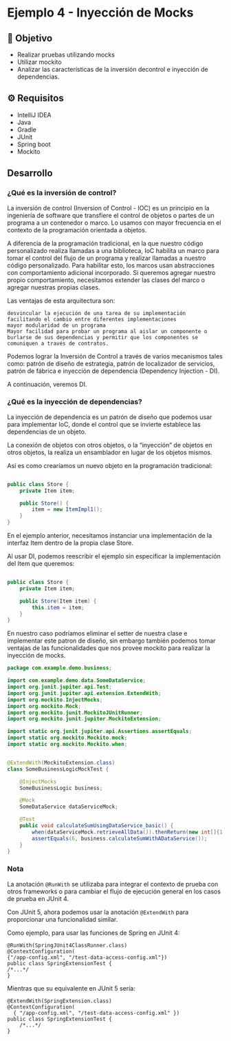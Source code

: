 # Ejemplo 4 - Inyección de Mocks

## :dart: Objetivo

- Realizar pruebas utilizando mocks
- Utilizar mockito
- Analizar las características de la inversión decontrol e inyección de dependencias. 

## ⚙ Requisitos

- IntelliJ IDEA
- Java
- Gradle
- JUnit
- Spring boot
- Mockito

## Desarrollo

### ¿Qué es la inversión de control?

La inversión de control (Inversion of Control - IOC) es un principio en la ingeniería de software que transfiere el
control de objetos o partes de un programa a un contenedor o marco. Lo usamos con mayor frecuencia en el contexto de la
programación orientada a objetos.

A diferencia de la programación tradicional, en la que nuestro código personalizado realiza llamadas a una biblioteca,
IoC habilita un marco para tomar el control del flujo de un programa y realizar llamadas a nuestro código personalizado.
Para habilitar esto, los marcos usan abstracciones con comportamiento adicional incorporado. Si queremos agregar nuestro
propio comportamiento, necesitamos extender las clases del marco o agregar nuestras propias clases.

Las ventajas de esta arquitectura son:

    desvincular la ejecución de una tarea de su implementación
    facilitando el cambio entre diferentes implementaciones
    mayor modularidad de un programa
    Mayor facilidad para probar un programa al aislar un componente o burlarse de sus dependencias y permitir que los componentes se comuniquen a través de contratos.

Podemos lograr la Inversión de Control a través de varios mecanismos tales como: patrón de diseño de estrategia, patrón
de localizador de servicios, patrón de fábrica e inyección de dependencia (Dependency Injection - DI).

A continuación, veremos DI.

### ¿Qué es la inyección de dependencias?

La inyección de dependencia es un patrón de diseño que podemos usar para implementar IoC, donde el control que se
invierte establece las dependencias de un objeto.

La conexión de objetos con otros objetos, o la “inyección” de objetos en otros objetos, la realiza un ensamblador en
lugar de los objetos mismos.

Así es como crearíamos un nuevo objeto en la programación tradicional:

```java

public class Store {
    private Item item;

    public Store() {
        item = new ItemImpl1();
    }
}
```

En el ejemplo anterior, necesitamos instanciar una implementación de la interfaz Item dentro de la propia clase Store.

Al usar DI, podemos reescribir el ejemplo sin especificar la implementación del Item que queremos:

```java

public class Store {
    private Item item;

    public Store(Item item) {
        this.item = item;
    }
}
```

En nuestro caso podríamos eliminar el setter de nuestra clase e implementar este patron de diseño, sin embargo también
podemos tomar ventajas de las funcionalidades que nos provee mockito para realizar la inyección de mocks.

```java
package com.example.demo.business;

import com.example.demo.data.SomeDataService;
import org.junit.jupiter.api.Test;
import org.junit.jupiter.api.extension.ExtendWith;
import org.mockito.InjectMocks;
import org.mockito.Mock;
import org.mockito.junit.MockitoJUnitRunner;
import org.mockito.junit.jupiter.MockitoExtension;

import static org.junit.jupiter.api.Assertions.assertEquals;
import static org.mockito.Mockito.mock;
import static org.mockito.Mockito.when;


@ExtendWith(MockitoExtension.class)
class SomeBusinessLogicMockTest {

    @InjectMocks
    SomeBusinessLogic business;

    @Mock
    SomeDataService dataServiceMock;

    @Test
    public void calculateSumUsingDataService_basic() {
        when(dataServiceMock.retrieveAllData()).thenReturn(new int[]{1, 2, 3});
        assertEquals(6, business.calculateSumWithADataService());
    }
}

```

### Nota

La anotación `@RunWith` se utilizaba para integrar el contexto de prueba con otros frameworks o para cambiar el flujo de
ejecución general en los casos de prueba en JUnit 4.

Con JUnit 5, ahora podemos usar la anotación `@ExtendWith` para proporcionar una funcionalidad similar.

Como ejemplo, para usar las funciones de Spring en JUnit 4:

```
@RunWith(SpringJUnit4ClassRunner.class)
@ContextConfiguration(
{"/app-config.xml", "/test-data-access-config.xml"})
public class SpringExtensionTest {
/*...*/
}
```

Mientras que su equivalente en JUnit 5 sería:

```
@ExtendWith(SpringExtension.class)
@ContextConfiguration(
  { "/app-config.xml", "/test-data-access-config.xml" })
public class SpringExtensionTest {
    /*...*/
}
```
